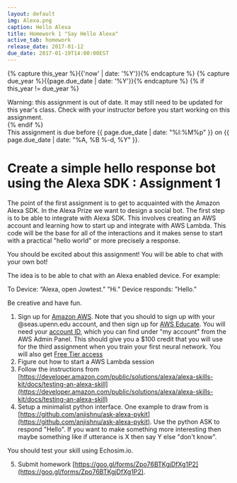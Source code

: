 ```yaml
---
layout: default
img: Alexa.png
caption: Hello Alexa    
title: Homework 1 "Say Hello Alexa"
active_tab: homework
release_date: 2017-01-12
due_date: 2017-01-19T14:00:00EST
---
```


<!-- Check whether the assignment is up to date -->
{% capture this_year %}{{'now' | date: '%Y'}}{% endcapture %}
{% capture due_year %}{{page.due_date | date: '%Y'}}{% endcapture %}
{% if this_year != due_year %} 
<div class="alert alert-danger">
Warning: this assignment is out of date.  It may still need to be updated for this year's class.  Check with your instructor before you start working on this assignment.
</div>
{% endif %}
<!-- End of check whether the assignment is up to date -->

<div class="alert alert-info">
This assignment is due before {{ page.due_date | date: "%I:%M%p" }} on {{ page.due_date | date: "%A, %B %-d, %Y" }}.
</div>


Create a simple hello response bot using the Alexa SDK <span class="text-muted">: Assignment 1</span> 
=============================================================

The point of the first assignment is to get to acquainted with the Amazon Alexa SDK. In the Alexa Prize we want to design a social bot. The first step is to be able to integrate  with Alexa SDK. This involves creating an AWS account and learning how to start up and integrate with AWS Lambda. This code will be the base for all of the interactions and it makes sense to start with a practical "hello world" or more precisely a response. 

You should be excited about this assignment! You will be able to chat with your own bot!

The idea is to be able to chat with an Alexa enabled device. For example:
 
To Device:
“Alexa, open Jowtest.”
"Hi."
Device responds:
"Hello."
 
Be creative and have fun.
 

1. Sign up for [Amazon AWS](https://aws.amazon.com/console/). Note that you should to sign up with your @seas.upenn.edu account, and then sign up for [AWS Educate](https://aws.amazon.com/education/awseducate/apply/).  You will need your [account ID](https://console.aws.amazon.com/billing/home?#/account), which you can find under "my account" from the AWS Admin Panel.  This should give you a $100 credit that you will use for the third assignment when you train your first neural network. You will also get [Free Tier access](https://aws.amazon.com/free/)
2. Figure out how to start a AWS Lambda session
3. Follow the instructions from [https://developer.amazon.com/public/solutions/alexa/alexa-skills-kit/docs/testing-an-alexa-skill](https://developer.amazon.com/public/solutions/alexa/alexa-skills-kit/docs/testing-an-alexa-skill)
4. Setup a minimalist python interface. One example to draw from is [https://github.com/anjishnu/ask-alexa-pykit](https://github.com/anjishnu/ask-alexa-pykit).
Use the python ASK to respond "Hello". If you want to make something more interesting then maybe something like if utterance is X then say Y else "don't know". 

You should test your skill using Echosim.io.

 

5. Submit homework [https://goo.gl/forms/Zpo76BTKgjDfXg1P2](https://goo.gl/forms/Zpo76BTKgjDfXg1P2).
